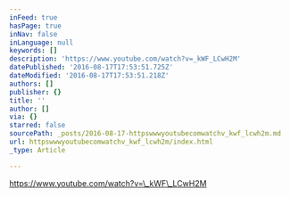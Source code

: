 ```yaml
---
inFeed: true
hasPage: true
inNav: false
inLanguage: null
keywords: []
description: 'https://www.youtube.com/watch?v=_kWF_LCwH2M'
datePublished: '2016-08-17T17:53:51.725Z'
dateModified: '2016-08-17T17:53:51.218Z'
authors: []
publisher: {}
title: ''
author: []
via: {}
starred: false
sourcePath: _posts/2016-08-17-httpswwwyoutubecomwatchv_kwf_lcwh2m.md
url: httpswwwyoutubecomwatchv_kwf_lcwh2m/index.html
_type: Article

---
```

https://www.youtube.com/watch?v=\_kWF\_LCwH2M
